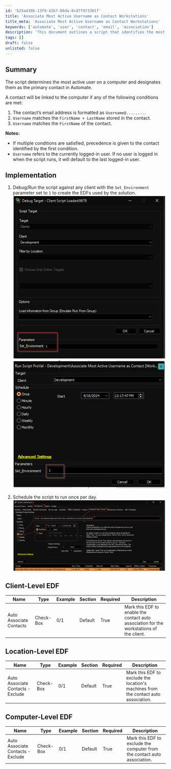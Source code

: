 ```yaml
---
id: 'b25a430b-13f9-42b7-86da-6cd7f973301f'
title: 'Associate Most Active Username as Contact Workstations'
title_meta: 'Associate Most Active Username as Contact Workstations'
keywords: ['automate', 'user', 'contact', 'email', 'association']
description: 'This document outlines a script that identifies the most active user on a computer and designates them as the primary contact in ConnectWise Automate. It details the conditions for linking a contact to a computer, implementation steps, and the necessary EDF configurations at client, location, and computer levels.'
tags: []
draft: false
unlisted: false
---
```


## Summary

The script determines the most active user on a computer and designates them as the primary contact in Automate.

A contact will be linked to the computer if any of the following conditions are met:

1. The contact’s email address is formatted as `Username@........`.
2. `Username` matches the `FirstName + LastName` stored in the contact.
3. `Username` matches the `FirstName` of the contact.

**Notes:**
- If multiple conditions are satisfied, precedence is given to the contact identified by the first condition.
- `Username` refers to the currently logged-in user. If no user is logged in when the script runs, it will default to the last logged-in user.

## Implementation

1. Debug/Run the script against any client with the `Set_Environment` parameter set to `1` to create the EDFs used by the solution.  
   ![Image](../../../static/img/Associate-Most-Active-Username-as-Contact-Workstations/image_1.png)  
   ![Image](../../../static/img/Associate-Most-Active-Username-as-Contact-Workstations/image_2.png)

2. Schedule the script to run once per day.  
   ![Image](../../../static/img/Associate-Most-Active-Username-as-Contact-Workstations/image_3.png)

## Client-Level EDF

| Name                       | Type      | Example | Section | Required | Description                                                                                     |
|----------------------------|-----------|---------|---------|----------|-------------------------------------------------------------------------------------------------|
| Auto Associate Contacts     | Check-Box | 0/1     | Default | True     | Mark this EDF to enable the contact auto association for the workstations of the client.       |

## Location-Level EDF

| Name                           | Type      | Example | Section | Required | Description                                                                                     |
|--------------------------------|-----------|---------|---------|----------|-------------------------------------------------------------------------------------------------|
| Auto Associate Contacts - Exclude | Check-Box | 0/1     | Default | True     | Mark this EDF to exclude the location's machines from the contact auto association.            |

## Computer-Level EDF

| Name                           | Type      | Example | Section | Required | Description                                                                                     |
|--------------------------------|-----------|---------|---------|----------|-------------------------------------------------------------------------------------------------|
| Auto Associate Contacts - Exclude | Check-Box | 0/1     | Default | True     | Mark this EDF to exclude the computer from the contact auto association.                       |



